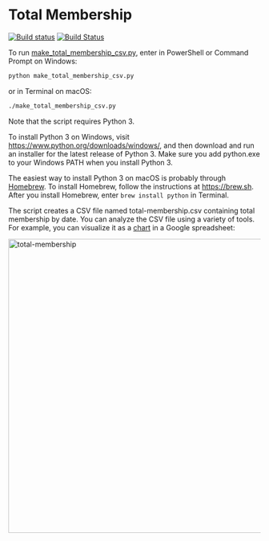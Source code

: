 # Total Membership

[![Build status](https://ci.appveyor.com/api/projects/status/odap1i2nrwrp4xxj?svg=true)](https://ci.appveyor.com/project/lcamichigan/total-membership)
[![Build Status](https://travis-ci.org/lcamichigan/total-membership.svg?branch=master)](https://travis-ci.org/lcamichigan/total-membership)

To run [make_total_membership_csv.py](make_total_membership_csv.py), enter in
PowerShell or Command Prompt on Windows:

```sh
python make_total_membership_csv.py
```

or in Terminal on macOS:

```sh
./make_total_membership_csv.py
```

Note that the script requires Python 3.

To install Python 3 on Windows, visit https://www.python.org/downloads/windows/,
and then download and run an installer for the latest release of Python 3. Make
sure you add python.exe to your Windows PATH when you install Python 3.

The easiest way to install Python 3 on macOS is probably through
[Homebrew](https://brew.sh). To install Homebrew, follow the instructions at
https://brew.sh. After you install Homebrew, enter `brew install python` in
Terminal.

The script creates a CSV file named total-membership.csv containing total
membership by date. You can analyze the CSV file using a variety of tools. For
example, you can visualize it as a
[chart](https://support.google.com/docs/answer/63728) in a Google spreadsheet:

<img width="586" alt="total-membership" src="https://user-images.githubusercontent.com/14102861/38867589-6b02adc4-4212-11e8-9679-ceef384a4b2f.png">
